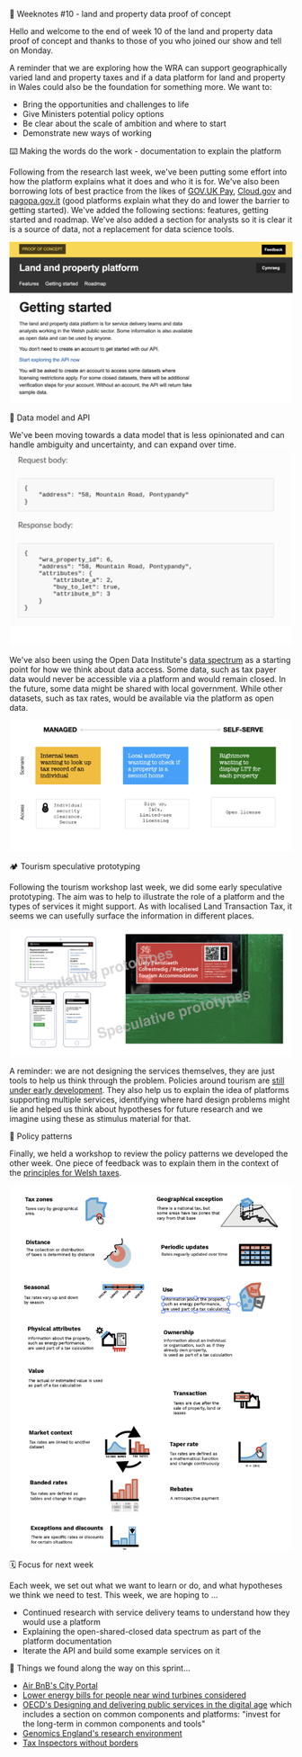 📝 Weeknotes #10 - land and property data proof of concept

Hello and welcome to the end of week 10 of the land and property data proof of concept and thanks to those of you who joined our show and tell on Monday.

A reminder that we are exploring how the WRA can support geographically varied land and property taxes and if a data platform for land and property in Wales could also be the foundation for something more. We want to:

- Bring the opportunities and challenges to life
- Give Ministers potential policy options
- Be clear about the scale of ambition and where to start
- Demonstrate new ways of working

⌨️ Making the words do the work - documentation to explain the platform

Following from the research last week, we've been putting some effort into how the platform explains what it does and who it is for. We've also been borrowing lots of best practice from the likes of [GOV.UK Pay](https://www.payments.service.gov.uk), [Cloud.gov](https://cloud.gov) and [pagopa.gov.it](https://www.pagopa.gov.it) (good platforms explain what they do and lower the barrier to getting started). We've added the following sections: features, getting started and roadmap. We've also added a section for analysts so it is clear it is a source of data, not a replacement for data science tools.

![Platform website showing the new getting started page](images/gettingstarted.png)

🧩 Data model and API

We've been moving towards a data model that is less opinionated and can handle ambiguity and uncertainty, and can expand over time. 
![Example API response showing multiple attributes against a property](images/requestresponse.png)

We've also been using the Open Data Institute's [data spectrum](https://theodi.org/about-the-odi/the-data-spectrum/) as a starting point for how we think about data access. Some data, such as tax payer data would never be accessible via a platform and would remain closed. In the future, some data might be shared with local government. While other datasets, such as tax rates, would be available via the platform as open data.

![Example spectrum - tax records closed, second home status accessed by a local authority, tax zones as open data](images/managedselfserve.png)

🏕 Tourism speculative prototyping

Following the tourism workshop last week, we did some early speculative prototyping. The aim was to help to illustrate the role of a platform and the types of services it might support. As with localised Land Transaction Tax, it seems we can usefully surface the information in different places.

![3 prototypes of services for business owners and one of a sticker aimed at the public where they can see how money is spent near by](images/tourism.png)

A reminder: we are not designing the services themselves, they are just tools to help us think through the problem. Policies around tourism are [still under early development](https://gov.wales/next-step-development-tourism-tax). They also help us to explain the idea of platforms supporting multiple services, identifying where hard design problems might lie and helped us think about hypotheses for future research and we imagine using these as stimulus material for that.

📜 Policy patterns

Finally, we held a workshop to review the policy patterns we developed the other week. One piece of feedback was to explain them in the context of the [principles for Welsh taxes](https://gov.wales/sites/default/files/publications/2018-10/tax-policy-framework.pdf).

![Policy patterns](images/patterns.png)

🗓 Focus for next week

Each week, we set out what we want to learn or do, and what hypotheses we think we need to test. This week, we are hoping to …

- Continued research with service delivery teams to understand how they would use a platform
- Explaining the open-shared-closed data spectrum as part of the platform documentation
- Iterate the API and build some example services on it

📑 Things we found along the way on this sprint…

- [Air BnB's City Portal](https://news.airbnb.com/cityportal/)
- [Lower energy bills for people near wind turbines considered](https://www.bbc.co.uk/news/uk-politics-60864097)
- [OECD's Designing and delivering public services in the digital age](https://goingdigital.oecd.org/data/notes/No22_ToolkitNote_DigitalGovernment.pdf) which includes a section on common components and platforms: "invest for the long-term in common components and tools"
- [Genomics England's research environment](https://www.genomicsengland.co.uk/research/research-environment)
- [Tax Inspectors without borders](http://www.tiwb.org)
